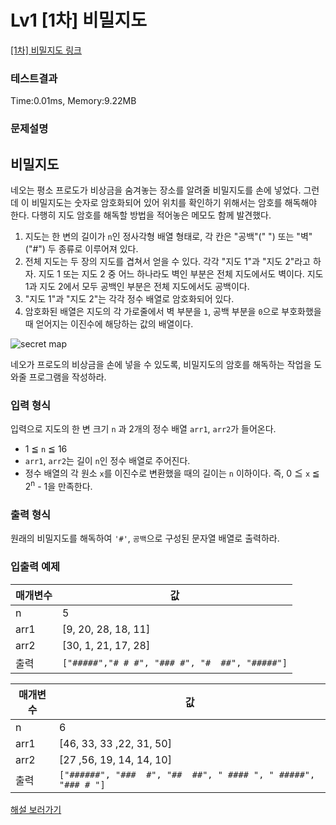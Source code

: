 # Lv1 [1차] 비밀지도
 [[1차] 비밀지도 링크](https://school.programmers.co.kr/learn/courses/30/lessons/17681)

### 테스트결과
 Time:0.01ms, Memory:9.22MB

### 문제설명
<h2>비밀지도</h2>

<p>네오는 평소 프로도가 비상금을 숨겨놓는 장소를 알려줄 비밀지도를 손에 넣었다. 그런데 이 비밀지도는 숫자로 암호화되어 있어 위치를 확인하기 위해서는 암호를 해독해야 한다. 다행히 지도 암호를 해독할 방법을 적어놓은 메모도 함께 발견했다.</p>

<ol>
    <li>지도는 한 변의 길이가 <code>n</code>인 정사각형 배열 형태로, 각 칸은 "공백"(" ") 또는 "벽"("#") 두 종류로 이루어져 있다.</li>
    <li>전체 지도는 두 장의 지도를 겹쳐서 얻을 수 있다. 각각 "지도 1"과 "지도 2"라고 하자. 지도 1 또는 지도 2 중 어느 하나라도 벽인 부분은 전체 지도에서도 벽이다. 지도 1과 지도 2에서 모두 공백인 부분은 전체 지도에서도 공백이다.</li>
    <li>"지도 1"과 "지도 2"는 각각 정수 배열로 암호화되어 있다.</li>
    <li>암호화된 배열은 지도의 각 가로줄에서 벽 부분을 <code>1</code>, 공백 부분을 <code>0</code>으로 부호화했을 때 얻어지는 이진수에 해당하는 값의 배열이다.</li>
</ol>

<p><img src="http://t1.kakaocdn.net/welcome2018/secret8.png" title="Secret Map" alt="secret map"></p>

<p>네오가 프로도의 비상금을 손에 넣을 수 있도록, 비밀지도의 암호를 해독하는 작업을 도와줄 프로그램을 작성하라.</p>

<h3>입력 형식</h3>

<p>입력으로 지도의 한 변 크기 <code>n</code> 과 2개의 정수 배열 <code>arr1</code>, <code>arr2</code>가 들어온다.</p>

<ul>
    <li>1 ≦ <code>n</code> ≦ 16</li>
    <li><code>arr1</code>, <code>arr2</code>는 길이 <code>n</code>인 정수 배열로 주어진다.</li>
    <li>정수 배열의 각 원소 <code>x</code>를 이진수로 변환했을 때의 길이는 <code>n</code> 이하이다. 즉, 0 ≦ <code>x</code> ≦ 2<sup>n</sup> - 1을 만족한다.</li>
</ul>

<h3>출력 형식</h3>

<p>원래의 비밀지도를 해독하여 <code>'#'</code>, <code>공백</code>으로 구성된 문자열 배열로 출력하라.</p>

<h3>입출력 예제</h3>
<table class="table">
<thead><tr>
    <th>매개변수</th>
    <th>값</th>
</tr>
</thead>
<tbody><tr>
    <td>n</td>
    <td>5</td>
</tr>
<tr>
    <td>arr1</td>
    <td>[9, 20, 28, 18, 11]</td>
</tr>
<tr>
    <td>arr2</td>
    <td>[30, 1, 21, 17, 28]</td>
</tr>
<tr>
    <td>출력</td>
    <td><code>["#####","# # #", "### #", "#  ##", "#####"]</code></td>
</tr>
</tbody>
</table><table class="table">
<thead><tr>
    <th>매개변수</th>
    <th>값</th>
</tr>
</thead>
<tbody><tr>
    <td>n</td>
    <td>6</td>
</tr>
<tr>
    <td>arr1</td>
    <td>[46, 33, 33 ,22, 31, 50]</td>
</tr>
<tr>
    <td>arr2</td>
    <td>[27 ,56, 19, 14, 14, 10]</td>
</tr>
<tr>
    <td>출력</td>
    <td><code>["######", "###  #", "##  ##", " #### ", " #####", "### # "]</code></td>
</tr>
</tbody>
</table>
<p><a href="http://tech.kakao.com/2017/09/27/kakao-blind-recruitment-round-1/" target="_blank" rel="noopener">해설 보러가기</a></p>
